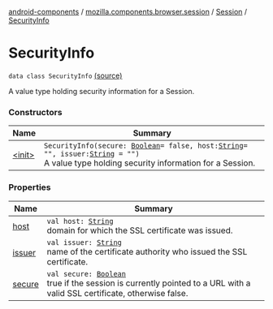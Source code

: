 [android-components](../../../index.md) / [mozilla.components.browser.session](../../index.md) / [Session](../index.md) / [SecurityInfo](./index.md)

# SecurityInfo

`data class SecurityInfo` [(source)](https://github.com/mozilla-mobile/android-components/blob/master/components/browser/session/src/main/java/mozilla/components/browser/session/Session.kt#L80)

A value type holding security information for a Session.

### Constructors

| Name | Summary |
|---|---|
| [&lt;init&gt;](-init-.md) | `SecurityInfo(secure: `[`Boolean`](https://kotlinlang.org/api/latest/jvm/stdlib/kotlin/-boolean/index.html)` = false, host: `[`String`](https://kotlinlang.org/api/latest/jvm/stdlib/kotlin/-string/index.html)` = "", issuer: `[`String`](https://kotlinlang.org/api/latest/jvm/stdlib/kotlin/-string/index.html)` = "")`<br>A value type holding security information for a Session. |

### Properties

| Name | Summary |
|---|---|
| [host](host.md) | `val host: `[`String`](https://kotlinlang.org/api/latest/jvm/stdlib/kotlin/-string/index.html)<br>domain for which the SSL certificate was issued. |
| [issuer](issuer.md) | `val issuer: `[`String`](https://kotlinlang.org/api/latest/jvm/stdlib/kotlin/-string/index.html)<br>name of the certificate authority who issued the SSL certificate. |
| [secure](secure.md) | `val secure: `[`Boolean`](https://kotlinlang.org/api/latest/jvm/stdlib/kotlin/-boolean/index.html)<br>true if the session is currently pointed to a URL with a valid SSL certificate, otherwise false. |
